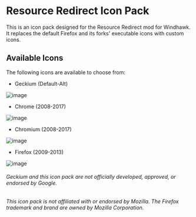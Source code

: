 # Resource Redirect Icon Pack

This is an icon pack designed for the Resource Redirect mod for Windhawk. It replaces the default Firefox and its forks' executable icons with custom icons.

## Available Icons

The following icons are available to choose from:

- Geckium (Default-Alt)

![image](https://github.com/user-attachments/assets/97b8f9a0-3324-43b7-88f8-93620707376c)

- Chrome (2008-2017)

![image](https://github.com/user-attachments/assets/12496784-d04c-4e42-8df5-6a5d5755d8a4)

- Chromium (2008-2017)

![image](https://github.com/user-attachments/assets/41b3587a-84c9-4a40-b3c9-5145116542e1)

- Firefox (2009-2013)

![image](https://github.com/user-attachments/assets/0eb1452e-aeca-4b82-a319-10867eeac7bd)

###### Geckium and this icon pack are not officially developed, approved, or endorsed by Google.
###### This icon pack is not affiliated with or endorsed by Mozilla. The Firefox trademark and brand are owned by Mozilla Corporation.
